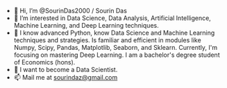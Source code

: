 - 👋 Hi, I’m @SourinDas2000 / Sourin Das
- 👀 I’m interested in Data Science, Data Analysis, Artificial Intelligence, Machine Learning, and Deep Learning techniques.
- 🌱 I know advanced Python, know Data Science and Machine Learning techniques and strategies. Is familiar and efficient in modules like Numpy, Scipy, Pandas, Matplotlib, Seaborn, and Sklearn. Currently, I'm focusing on mastering Deep Learning. I am a bachelor's degree student of Economics (hons).
- 💞️ I want to become a Data Scientist.
- 📫 Mail me at sourindaz@gmail.com

<!---
SourinDas2000/SourinDas2000 is a ✨ special ✨ repository because its `README.md` (this file) appears on your GitHub profile.
You can click the Preview link to take a look at your changes.
--->
